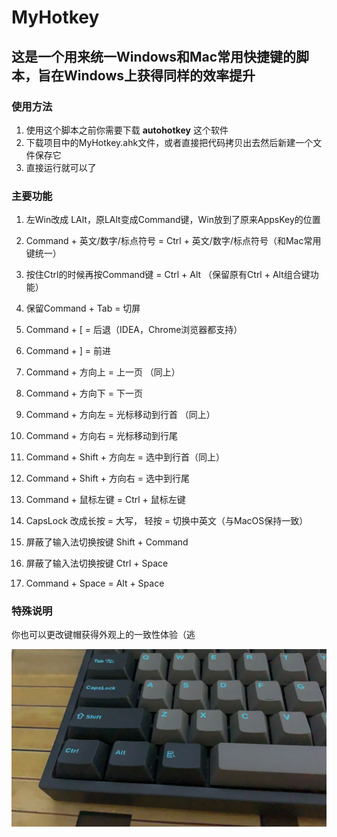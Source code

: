 # MyHotkey

## 这是一个用来统一Windows和Mac常用快捷键的脚本，旨在Windows上获得同样的效率提升

### 使用方法

1. 使用这个脚本之前你需要下载 **autohotkey** 这个软件
2. 下载项目中的MyHotkey.ahk文件，或者直接把代码拷贝出去然后新建一个文件保存它
3. 直接运行就可以了

### 主要功能

1. 左Win改成 LAlt，原LAlt变成Command键，Win放到了原来AppsKey的位置

2. Command + 英文/数字/标点符号 = Ctrl + 英文/数字/标点符号（和Mac常用键统一）

3. 按住Ctrl的时候再按Command键 = Ctrl + Alt （保留原有Ctrl + Alt组合键功能）

4. 保留Command + Tab = 切屏

5. Command + [ = 后退（IDEA，Chrome浏览器都支持）

6. Command + ] = 前进

7. Command + 方向上 = 上一页 （同上）

8. Command + 方向下 = 下一页

9. Command + 方向左 = 光标移动到行首 （同上）

10. Command + 方向右 = 光标移动到行尾

11. Command + Shift + 方向左 = 选中到行首（同上）

12. Command + Shift + 方向右 = 选中到行尾

13. Command + 鼠标左键 = Ctrl + 鼠标左键

14. CapsLock 改成长按 = 大写， 轻按 = 切换中英文（与MacOS保持一致）

15. 屏蔽了输入法切换按键 Shift + Command

16. 屏蔽了输入法切换按键 Ctrl + Space

17. Command + Space = Alt + Space

### 特殊说明

你也可以更改键帽获得外观上的一致性体验（逃

![重映射后的键盘](remap.jpg)